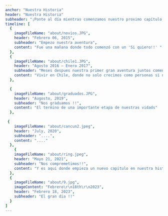 ```yaml
---
anchor: "Nuestra Historia"
header: "Nuestra Historia"
subheader: "¡Ponte al día mientras comenzamos nuestro proximo capítulo!"
timeline: [
  {
    imageFileName: "about/novios.JPG",
    header: "Febrero 06, 2015",
    subheader: "Empezo nuestra aventura",
    content: "Fue una mañana donde todo comenzó con un 'Si quiero!!' "
  },
  {
    imageFileName: "about/chile1.JPG",
    header: "Agosto 2016 – Enero 2017",
    subheader: "Meses despues nuestra primer gran aventura juntos comenzó",
    content: "Vivir en Chile, donde no solo crecimos como personas si no vivimos grandes, emocionantes e increíbles momentos juntos"
  },

  {
    imageFileName: "about/graduados.JPG",
    header: "Augosto, 2019",
    subheader: "Nos graduamos !!",
    content: "El termino de una importante etapa de nuestras vidads"
  },
 
 {
    imageFileName: "about/cancun2.jpeg",
    header: "July, 2020",
    subheader: "....",
    content: "...."
  },
    {
    imageFileName: "about/ring.jpeg",
    header: "Mayo 21, 2021",
    subheader: "Nos compremetimos!!",
    content: "Y es aqui donde empieza un nuevo capitulo en nuestra historia"
  },
  {
    imageFileName: "about/9.jpg",
    imageContent: "Febrero\r\n18th\r\n2023",
    header: "Febrero 18, 2023",
    subheader: "El gran dia !!"
  }
]
---
```


